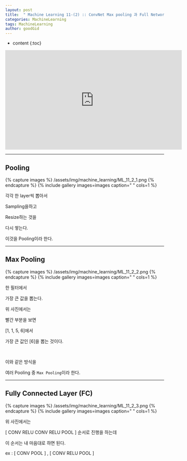 ```yaml
---
layout: post
title:  " Machine Learning 11-(2) :: ConvNet Max pooling 과 Full Network "
categories: MachineLearning
tags: MachineLearning
author: goodGid
---
```

* content
{:toc}


<iframe width="560" height="315" src="https://www.youtube.com/embed/2-75C-yZaoA" frameborder="0" allow="autoplay; encrypted-media" allowfullscreen></iframe>


---

## Pooling

{% capture images %}
/assets/img/machine_learning/ML_11_2_1.png
{% endcapture %}
{% include gallery images=images caption=" " cols=1 %} 

각각 한 layer씩 뽑아서

Sampling을하고

Resize하는 것을

다시 쌓는다.

이것을 Pooling이라 한다.


---

## Max Pooling

{% capture images %}
/assets/img/machine_learning/ML_11_2_2.png
{% endcapture %}
{% include gallery images=images caption=" " cols=1 %} 

한 필터에서

가장 큰 값을 뽑는다.

위 사진에서는

빨간 부분을 보면 

[1, 1, 5, 6]에서 

가장 큰 값인 [6]을 뽑는 것이다.

<br>

이와 같은 방식을 

여러 Pooling 중 `Max Pooling`이라 한다.


---

## Fully Connected Layer (FC) 

{% capture images %}
/assets/img/machine_learning/ML_11_2_3.png
{% endcapture %}
{% include gallery images=images caption=" " cols=1 %} 


위 사진에서는

[ CONV RELU CONV RELU POOL ] 순서로 진행을 하는데

이 순서는 내 마음대로 하면 된다.

ex : [ CONV POOL ] , [ CONV RELU POOL ]

